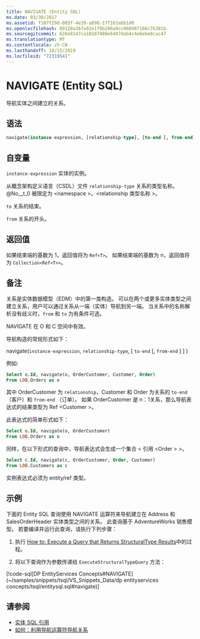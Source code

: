 ```yaml
---
title: NAVIGATE (Entity SQL)
ms.date: 03/30/2017
ms.assetid: f107f29d-005f-4e39-a898-17f163abb1d0
ms.openlocfilehash: 09128a367a02e1f9b206a9cc068987166c76381b
ms.sourcegitcommit: 628e8147ca10187488e6407dab4c4e6ebe0cac47
ms.translationtype: MT
ms.contentlocale: zh-CN
ms.lasthandoff: 10/15/2019
ms.locfileid: "72319541"
---
```

# <a name="navigate-entity-sql"></a>NAVIGATE (Entity SQL)

导航实体之间建立的关系。

## <a name="syntax"></a>语法

```sql
navigate(instance-expression, [relationship-type], [to-end [, from-end] ])
```

## <a name="arguments"></a>自变量

`instance-expression` 实体的实例。

从概念架构定义语言（CSDL）文件 `relationship-type` 关系的类型名称。 @No__t_0 被限定为 \<namespace >。\<relationship 类型名称 >。

`to` 关系的结束。

`from` 关系的开头。

## <a name="return-value"></a>返回值

如果结束端的基数为 1，返回值将为 `Ref<T>`。 如果结束端的基数为 n，返回值将为 `Collection<Ref<T>>`。

## <a name="remarks"></a>备注

关系是实体数据模型（EDM）中的第一类构造。 可以在两个或更多实体类型之间建立关系，用户可以通过关系从一端（实体）导航到另一端。 当关系中的名称解析没有歧义时，`from` 和 `to` 为有条件可选。

NAVIGATE 在 O 和 C 空间中有效。

导航构造的常规形式如下：

navigate(`instance-expression`, `relationship-type`, [ `to-end` [, `from-end` ] ] )

例如:

```sql
Select o.Id, navigate(o, OrderCustomer, Customer, Order)
From LOB.Orders as o
```

其中 OrderCustomer 为 `relationship`，Customer 和 Order 为关系的 `to-end` （客户）和 `from-end` （订单）。 如果 OrderCustomer 是 n：1关系，那么导航表达式的结果类型为 Ref \<Customer >。

此表达式的简单形式如下：

```sql
Select o.Id, navigate(o, OrderCustomer)
From LOB.Orders as o
```

同样，在以下形式的查询中，导航表达式会生成一个集合 < 引用 \<Order > >。

```sql
Select c.Id, navigate(c, OrderCustomer, Order, Customer)
From LOB.Customers as c
```

实例表达式必须为 entity/ref 类型。

## <a name="example"></a>示例

下面的 Entity SQL 查询使用 NAVIGATE 运算符来导航建立在 Address 和 SalesOrderHeader 实体类型之间的关系。 此查询基于 AdventureWorks 销售模型。 若要编译并运行此查询，请执行下列步骤：

1. 执行 [How to: Execute a Query that Returns StructuralType Results](../how-to-execute-a-query-that-returns-structuraltype-results.md)中的过程。

2. 将以下查询作为参数传递给 `ExecuteStructuralTypeQuery` 方法：

 [!code-sql[DP EntityServices Concepts#NAVIGATE](~/samples/snippets/tsql/VS_Snippets_Data/dp entityservices concepts/tsql/entitysql.sql#navigate)]

## <a name="see-also"></a>请参阅

- [实体 SQL 引用](entity-sql-reference.md)
- [如何：利用导航运算符导航关系](navigate-entity-sql.md)
